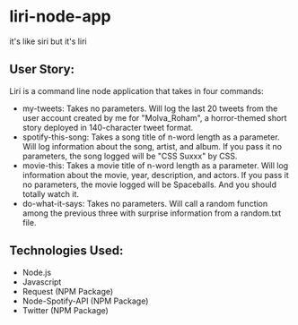 # liri-node-app
it's like siri but it's liri

## User Story: 
Liri is a command line node application that takes in four commands: 
  * my-tweets: Takes no parameters. Will log the last 20 tweets from the user account created by me for "Molva_Roham", a horror-themed short story deployed in 140-character tweet format. 
  * spotify-this-song: Takes a song title of n-word length as a parameter. Will log information about the song, artist, and album. If you pass it no parameters, the song logged will be "CSS Suxxx" by CSS.
  * movie-this: Takes a movie title of n-word length as a parameter. Will log information about the movie, year, description, and actors. If you pass it no parameters, the movie logged will be Spaceballs. And you should totally watch it.
  * do-what-it-says: Takes no parameters. Will call a random function among the previous three with surprise information from a random.txt file.
  
## Technologies Used: 
  * Node.js
  * Javascript
  * Request (NPM Package)
  * Node-Spotify-API (NPM Package)
  * Twitter (NPM Package)

